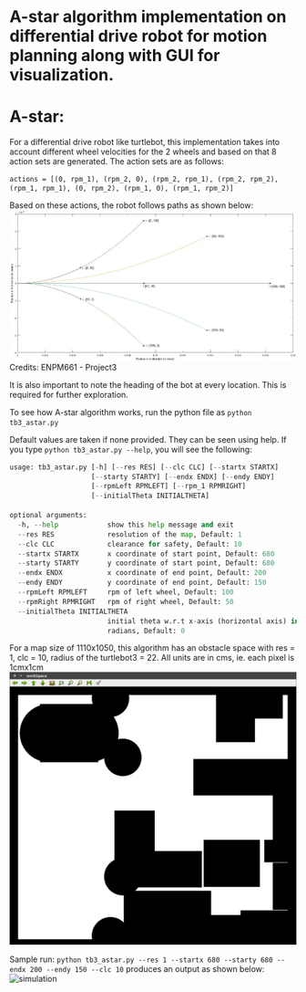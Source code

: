 # A-star algorithm implementation on differential drive robot for motion planning along with GUI for visualization.

# A-star:

For a differential drive robot like turtlebot, this implementation takes into account different wheel velocities for the 2 wheels and based on that 8 action sets are generated. The action sets are as follows:

```
actions = [(0, rpm_1), (rpm_2, 0), (rpm_2, rpm_1), (rpm_2, rpm_2), (rpm_1, rpm_1), (0, rpm_2), (rpm_1, 0), (rpm_1, rpm_2)]
```
Based on these actions, the robot follows paths as shown below:
![differential robot paths](https://github.com/RachithP/motion-planning/blob/master/A-star/non-holonomic_robot/paths.jpg)
Credits: ENPM661 - Project3

It is also important to note the heading of the bot at every location. This is required for further exploration.
 
To see how A-star algorithm works, run the python file as ```python tb3_astar.py```

Default values are taken if none provided. They can be seen using help. If you type ```python tb3_astar.py --help```, you will see the following:

```python
usage: tb3_astar.py [-h] [--res RES] [--clc CLC] [--startx STARTX]
                    [--starty STARTY] [--endx ENDX] [--endy ENDY]
                    [--rpmLeft RPMLEFT] [--rpm_1 RPMRIGHT]
                    [--initialTheta INITIALTHETA]

optional arguments:
  -h, --help            show this help message and exit
  --res RES             resolution of the map, Default: 1
  --clc CLC             clearance for safety, Default: 10
  --startx STARTX       x coordinate of start point, Default: 680
  --starty STARTY       y coordinate of start point, Default: 680
  --endx ENDX           x coordinate of end point, Default: 200
  --endy ENDY           y coordinate of end point, Default: 150
  --rpmLeft RPMLEFT     rpm of left wheel, Default: 100
  --rpmRight RPMRIGHT   rpm of right wheel, Default: 50
  --initialTheta INITIALTHETA
                        initial theta w.r.t x-axis (horizontal axis) in
                        radians, Default: 0
```
For a map size of 1110x1050, this algorithm has an obstacle space with res = 1, clc = 10, radius of the turtlebot3 = 22. All units are in cms, ie. each pixel is 1cmx1cm
![Obstacle Space](https://github.com/RachithP/motion-planning/blob/master/A-star/non-holonomic_robot/output/obstacle_space.png)

Sample run:
```python tb3_astar.py --res 1 --startx 680 --starty 680 --endx 200 --endy 150 --clc 10```
produces an output as shown below:
![simulation](https://github.com/RachithP/motion-planning/blob/master/A-star/non-holonomic_robot/output/astar.gif)



